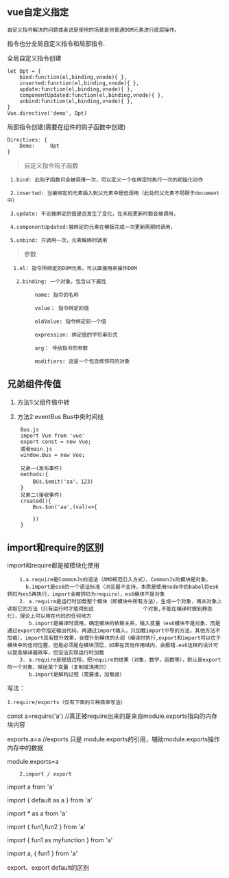 ## vue自定义指定 ##

	自定义指令解决的问题或者说是使用的场景是对普通DOM元素进行底层操作。

指令也分全局自定义指令和局部指令.
	
全局自定义指令创建
	
	let Opt = {
	    bind:function(el,binding,vnode){ },
	    inserted:function(el,binding,vnode){ },
	    update:function(el,binding,vnode){ },
	    componentUpdated:function(el,binding,vnode){ },
	    unbind:function(el,binding,vnode){ },
	}
	Vue.directive('demo', Opt)

局部指令创建(需要在组件的钩子函数中创建)

	Directives: {
	    Demo:     Opt
	}

> 自定义指令钩子函数

     1.bind: 此钩子函数只会被调用一次，可以定义一个在绑定时执行一次的初始化动作

     2.inserted: 当被绑定的元素插入到父元素中是低调用（此处的父元素不局限于document中）

     3.update: 不论被绑定的值是否发生了变化，在末班更新时都会被调用，

     4.componentUpdated:被绑定的元素在模板完成一次更新周期时调用，

     5.unbind: 只调用一次，元素解绑时调用

    
> 参数

      1.el: 指令所绑定的DOM元素，可以直接用来操作DOM

       2.binding: 一个对象，包含以下属性

             name: 指令的名称

             value： 指令绑定的值

             oldValue: 指令绑定前一个值

             expression: 绑定值的字符串形式

             arg： 传给指令的参数

             modifiers: 这是一个包含修饰符的对象


## 兄弟组件传值 ##

1. 方法1:父组件做中转
2. 方法2:eventBus Bus中央时间线

	    Bus.js
		import Vue from 'vue'
		export const = new Vue;
		或者main.js
		window.Bus = new Vue;

		兄弟一(发布事件)
		methods:{
			BUs.$emit('aa'，123)	
		}
		兄弟二(接收事件)
		created(){
			Bus.$on('aa',(val)=>{

			})
		}

## import和require的区别 ##

import和require都是被模块化使用
	
		1.a.require是CommonJs的语法（AMD规范引入方式），CommonJs的模块是对象。
		  b.import是es6的一个语法标准（浏览器不支持，本质是使用node中的babel将es6转码为es5再执行，import会被转码为require），es6模块不是对象
        2. a.require是运行时加载整个模块（即模块中所有方法），生成一个对象，再从对象上读取它的方法（只有运行时才能得到这                个对象,不能在编译时做到静态化），理论上可以用在代码的任何地方       
		   b.import是编译时调用，确定模块的依赖关系，输入变量（es6模块不是对象，而是通过export命令指定输出代码，再通过import输入，只加载import中导的方法，其他方法不加载），import具有提升效果，会提升到模块的头部（编译时执行,export和import可以位于模块中的任何位置，但是必须是在模块顶层，如果在其他作用域内，会报错.es6这样的设计可以提高编译器效率，但没法实现运行时加载 
		3. a.require是赋值过程，把require的结果（对象，数字，函数等），默认是export的一个对象，赋给某个变量（复制或浅拷贝）
           b.import是解构过程（需要谁，加载谁）
 写法：

	1.require/exports（仅有下面的三种简单写法）
	
   const    a=require('a')      //真正被require出来的是来自module.exports指向的内存块内容

   exports.a=a             //exports 只是 module.exports的引用，辅助module.exports操作内存中的数据

   module.exports=a
	
		2.import / export 
  import a from 'a'

  import { default as a  } from 'a'

  import  *  as a  from 'a'

  import { fun1,fun2 } from 'a'

  import { fun1 as myfunction  } from 'a'

  import a, { fun1  } from 'a'      


export、export default的区别         

 

     

          

          






	
	